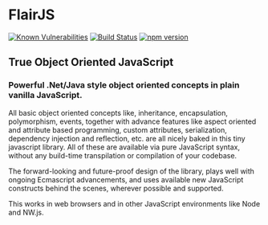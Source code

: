 # FlairJS

[![Known Vulnerabilities](https://snyk.io/test/github/vikasburman/flairjs/badge.svg?targetFile=package.json)](https://snyk.io/test/github/vikasburman/flairjs?targetFile=package.json) 
[![Build Status](https://travis-ci.com/vikasburman/flairjs.svg?branch=master)](https://travis-ci.com/vikasburman/flairjs) 
[![npm version](https://badge.fury.io/js/flairjs.svg)](https://badge.fury.io/js/flairjs)

## True Object Oriented JavaScript

### Powerful .Net/Java style object oriented concepts in plain vanilla JavaScript.

All basic object oriented concepts like, inheritance, encapsulation, polymorphism, events, together with advance features like aspect oriented and attribute based programming, custom attributes, serialization, 
dependency injection and reflection, etc. are all nicely baked in this tiny javascript library.
All of these are available via pure JavaScript syntax, without any build-time transpilation or compilation 
of your codebase.
                  
The forward-looking and future-proof design of the library, plays well with ongoing Ecmascript advancements, and uses available new JavaScript constructs behind the scenes, wherever possible and supported.

This works in web browsers and in other JavaScript environments like Node and NW.js.
